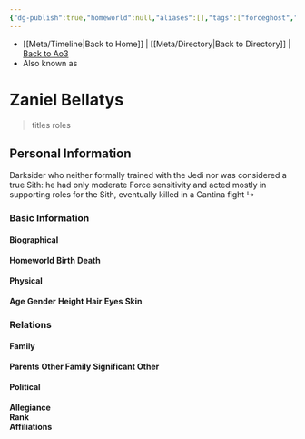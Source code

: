 ```yaml
---
{"dg-publish":true,"homeworld":null,"aliases":[],"tags":["forceghost","character","forcesensitive"],"permalink":"/characters/zaniel-bellatys/","dgPassFrontmatter":true}
---
```


- [[Meta/Timeline\|Back to Home]] | [[Meta/Directory\|Back to Directory]] | [Back to Ao3](https://archiveofourown.org/works/19334440/chapters/45992584)
- Also known as

# Zaniel Bellatys
>titles roles

## Personal Information
Darksider who neither formally trained with the Jedi nor was considered a true Sith: he had only moderate Force sensitivity and acted mostly in supporting roles for the Sith, eventually killed in a Cantina fight
↳ 

### Basic Information

#### Biographical
**Homeworld** 
**Birth** 
**Death** 

#### Physical
**Age** 
**Gender** 
**Height** 
**Hair** 
**Eyes** 
**Skin** 

### Relations

#### Family
**Parents** 
**Other Family**
**Significant Other** 

#### Political
**Allegiance**  
**Rank**  
**Affiliations**  